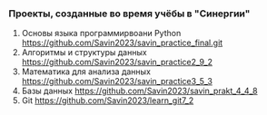 ### Проекты, созданные во время учёбы в "Синергии"
1. Основы языка программирвоани Python
https://github.com/Savin2023/savin_practice_final.git
2. Алгоритмы и структуры данных
https://github.com/Savin2023/savin_practice2_9_2
3. Математика для анализа данных
https://github.com/Savin2023/savin_practice3_5_3
4. Базы данных
https://github.com/Savin2023/savin_prakt_4_4_8
5. Git
https://github.com/Savin2023/learn_git7_2
